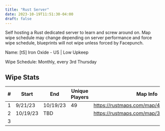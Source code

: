 ```yaml
---
title: "Rust Server"
date: 2023-10-19T11:51:30-04:00
draft: false
---
```


Self hosting a Rust dedicated server to learn and screw around on. 
Map wipe schedule may change depending on server performance and force wipe schedule, blueprints will not wipe unless forced by Facepunch.

Name: [tS] Iron Oxide - US | Low Upkeep

Wipe Schedule: Monthly, every 3rd Thursday

## Wipe Stats

| #   | Start    | End      | Unique Players | Map Info                                |
| --- | -------- | -------- | -------------- | --------------------------------------- |
| 1   | 9/21/23  | 10/19/23 | 49             | https://rustmaps.com/map/4250_66972398  |
| 2   | 10/19/23 | TBD      |                | https://rustmaps.com/map/3000_550627922 |
| 3   |          |          |                |                                         |